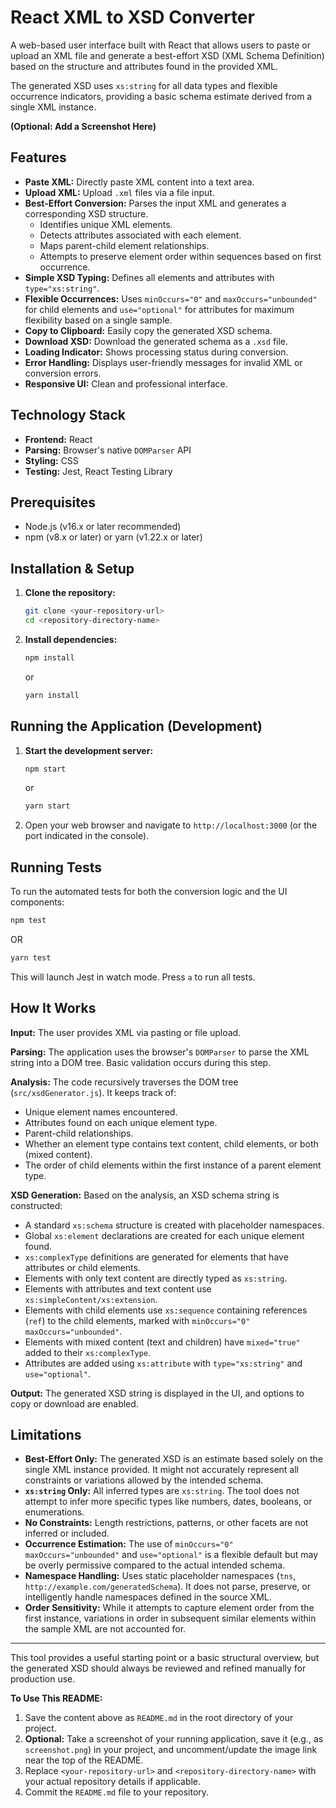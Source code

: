 # React XML to XSD Converter

A web-based user interface built with React that allows users to paste or upload an XML file and generate a best-effort XSD (XML Schema Definition) based on the structure and attributes found in the provided XML.

The generated XSD uses `xs:string` for all data types and flexible occurrence indicators, providing a basic schema estimate derived from a single XML instance.

**(Optional: Add a Screenshot Here)**
<!-- ![Screenshot of the XML to XSD Converter UI](./screenshot.png) -->
<!-- (Replace with an actual path to your screenshot if you add one) -->

## Features

* **Paste XML:** Directly paste XML content into a text area.
* **Upload XML:** Upload `.xml` files via a file input.
* **Best-Effort Conversion:** Parses the input XML and generates a corresponding XSD structure.
  * Identifies unique XML elements.
  * Detects attributes associated with each element.
  * Maps parent-child element relationships.
  * Attempts to preserve element order within sequences based on first occurrence.
* **Simple XSD Typing:** Defines all elements and attributes with `type="xs:string"`.
* **Flexible Occurrences:** Uses `minOccurs="0"` and `maxOccurs="unbounded"` for child elements and `use="optional"` for attributes for maximum flexibility based on a single sample.
* **Copy to Clipboard:** Easily copy the generated XSD schema.
* **Download XSD:** Download the generated schema as a `.xsd` file.
* **Loading Indicator:** Shows processing status during conversion.
* **Error Handling:** Displays user-friendly messages for invalid XML or conversion errors.
* **Responsive UI:** Clean and professional interface.

## Technology Stack

* **Frontend:** React
* **Parsing:** Browser's native `DOMParser` API
* **Styling:** CSS
* **Testing:** Jest, React Testing Library

## Prerequisites

* Node.js (v16.x or later recommended)
* npm (v8.x or later) or yarn (v1.22.x or later)

## Installation & Setup

1. **Clone the repository:**
    ```bash
    git clone <your-repository-url>
    cd <repository-directory-name>
    ```
2. **Install dependencies:**
    ```bash
    npm install
    ```
    or
    ```bash
    yarn install
    ```

## Running the Application (Development)

1. **Start the development server:**
    ```bash
    npm start
    ```
    or
    ```bash
    yarn start
    ```
2. Open your web browser and navigate to `http://localhost:3000` (or the port indicated in the console).

## Running Tests

To run the automated tests for both the conversion logic and the UI components:

```bash
npm test
```
OR
```bash
yarn test
```

This will launch Jest in watch mode. Press `a` to run all tests.

## How It Works

**Input:** The user provides XML via pasting or file upload.

**Parsing:** The application uses the browser's `DOMParser` to parse the XML string into a DOM tree. Basic validation occurs during this step.

**Analysis:** The code recursively traverses the DOM tree (`src/xsdGenerator.js`). It keeps track of:

- Unique element names encountered.
- Attributes found on each unique element type.
- Parent-child relationships.
- Whether an element type contains text content, child elements, or both (mixed content).
- The order of child elements within the first instance of a parent element type.

**XSD Generation:** Based on the analysis, an XSD schema string is constructed:

- A standard `xs:schema` structure is created with placeholder namespaces.
- Global `xs:element` declarations are created for each unique element found.
- `xs:complexType` definitions are generated for elements that have attributes or child elements.
- Elements with only text content are directly typed as `xs:string`.
- Elements with attributes and text content use `xs:simpleContent/xs:extension`.
- Elements with child elements use `xs:sequence` containing references (`ref`) to the child elements, marked with `minOccurs="0" maxOccurs="unbounded"`.
- Elements with mixed content (text and children) have `mixed="true"` added to their `xs:complexType`.
- Attributes are added using `xs:attribute` with `type="xs:string"` and `use="optional"`.

**Output:** The generated XSD string is displayed in the UI, and options to copy or download are enabled.

## Limitations

- **Best-Effort Only:** The generated XSD is an estimate based solely on the single XML instance provided. It might not accurately represent all constraints or variations allowed by the intended schema.
- **`xs:string` Only:** All inferred types are `xs:string`. The tool does not attempt to infer more specific types like numbers, dates, booleans, or enumerations.
- **No Constraints:** Length restrictions, patterns, or other facets are not inferred or included.
- **Occurrence Estimation:** The use of `minOccurs="0" maxOccurs="unbounded"` and `use="optional"` is a flexible default but may be overly permissive compared to the actual intended schema.
- **Namespace Handling:** Uses static placeholder namespaces (`tns`, `http://example.com/generatedSchema`). It does not parse, preserve, or intelligently handle namespaces defined in the source XML.
- **Order Sensitivity:** While it attempts to capture element order from the first instance, variations in order in subsequent similar elements within the sample XML are not accounted for.

---

This tool provides a useful starting point or a basic structural overview, but the generated XSD should always be reviewed and refined manually for production use.

**To Use This README:**

1. Save the content above as `README.md` in the root directory of your project.
2. **Optional:** Take a screenshot of your running application, save it (e.g., as `screenshot.png`) in your project, and uncomment/update the image link near the top of the README.
3. Replace `<your-repository-url>` and `<repository-directory-name>` with your actual repository details if applicable.
4. Commit the `README.md` file to your repository.